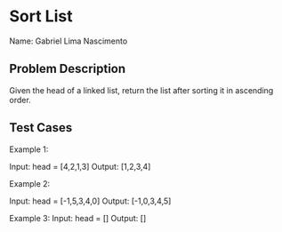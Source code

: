 # Sort List

Name: Gabriel Lima Nascimento

## Problem Description
Given the head of a linked list, return the list after sorting it in ascending order.

## Test Cases
Example 1:


Input: head = [4,2,1,3]
Output: [1,2,3,4]

Example 2:

Input: head = [-1,5,3,4,0]
Output: [-1,0,3,4,5]

Example 3:
Input: head = []
Output: []
